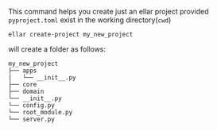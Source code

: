 
This command helps you create just an ellar project provided `pyproject.toml` exist in the working directory(`cwd`)

```shell
ellar create-project my_new_project
```

will create a folder as follows:
```angular2html
my_new_project
├── apps
|   └── __init__.py
├── core
├── domain
└── __init__.py
└── config.py
└── root_module.py
└── server.py
```
